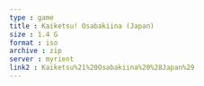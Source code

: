 ```yaml
---
type : game
title : Kaiketsu! Osabakiina (Japan)
size : 1.4 G
format : iso
archive : zip
server : myrient
link2 : Kaiketsu%21%20Osabakiina%20%28Japan%29
---
```

